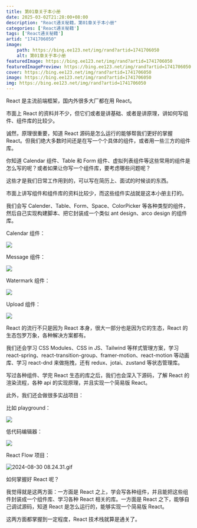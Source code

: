 ```yaml
---
title: 第01章关于本小册
date: 2025-03-02T21:28:00+08:00
description: "React通关秘籍，第01章关于本小册"
categories: ['React通关秘籍']
tags: ['React通关秘籍']
artid: "1741706050"
image:
    path: https://bing.ee123.net/img/rand?artid=1741706050
    alt: 第01章关于本小册
featuredImage: https://bing.ee123.net/img/rand?artid=1741706050
featuredImagePreview: https://bing.ee123.net/img/rand?artid=1741706050
cover: https://bing.ee123.net/img/rand?artid=1741706050
image: https://bing.ee123.net/img/rand?artid=1741706050
img: https://bing.ee123.net/img/rand?artid=1741706050
---
```


﻿React 是主流前端框架，国内外很多大厂都在用 React。

市面上 React 的资料并不少，但它们或者是讲基础、或者是讲原理，讲如何写组件、组件库的比较少。

诚然，原理很重要，知道 React 源码是怎么运行的能够帮我们更好的掌握 React。但我们绝大多数时间还是在写一个个具体的组件，或者用一些三方的组件库。

你知道 Calendar 组件、Table 和 Form 组件、虚拟列表组件等这些常用的组件是怎么写的呢？或者如果让你写一个组件库，要考虑哪些问题呢？

这些才是我们日常工作用到的，可以写在简历上、面试的时候谈的东西。

市面上讲写组件和组件库的资料比较少，而这些组件实战就是这本小册主打的。

我们会写 Calender、Table、Form、Space、ColorPicker 等各种类型的组件，然后自己实现构建脚本、把它封装成一个类似 ant design、arco design 的组件库。

Calendar 组件：

![](https://p9-juejin.byteimg.com/tos-cn-i-k3u1fbpfcp/fc321f45d0eb4c41b9370dcc1b9f2162~tplv-k3u1fbpfcp-jj-mark:0:0:0:0:q75.image#?w=2156&h=1158&s=228529&e=gif&f=32&b=fdfdfd)

Message 组件：

![](https://p1-juejin.byteimg.com/tos-cn-i-k3u1fbpfcp/23725f6715f9461f859402de7ffb3660~tplv-k3u1fbpfcp-jj-mark:0:0:0:0:q75.image#?w=1272&h=1266&s=387654&e=gif&f=70&b=fefefe)

Watermark 组件：

![](https://p6-juejin.byteimg.com/tos-cn-i-k3u1fbpfcp/9c61ea9bda874c68a65280b11703cd6d~tplv-k3u1fbpfcp-jj-mark:0:0:0:0:q75.image#?w=2656&h=1438&s=3083503&e=gif&f=39&b=fdfdfd)

Upload 组件：

![](https://p6-juejin.byteimg.com/tos-cn-i-k3u1fbpfcp/66ed4f7cfe6342f88810fd972562d1a6~tplv-k3u1fbpfcp-jj-mark:0:0:0:0:q75.image#?w=1330&h=874&s=466120&e=gif&f=41&b=fcfcfc)

React 的流行不只是因为 React 本身，很大一部分也是因为它的生态，React 的生态包罗万象，各种解决方案都有。

我们还会学习 CSS Modules、CSS in JS、Tailwind 等样式管理方案，学习 react-spring、react-transition-group、framer-motion、react-motion 等动画库、学习 react-dnd 来做拖拽，还有 redux、jotai、zustand 等状态管理库。

写过各种组件、学完 React 生态的库之后，我们也会深入下源码，了解 React 的渲染流程，各种 api 的实现原理，并且实现一个简易版 React。

此外，我们还会做很多实战项目：

比如 playground：

![](https://p3-juejin.byteimg.com/tos-cn-i-k3u1fbpfcp/52a109156fe64a50908195131b8329f5~tplv-k3u1fbpfcp-jj-mark:0:0:0:0:q75.image#?w=2858&h=1264&s=961512&e=gif&f=70&b=fefefe)

低代码编辑器：

![](https://p1-juejin.byteimg.com/tos-cn-i-k3u1fbpfcp/747cc9a904f64c47b2617a25e3dfa77e~tplv-k3u1fbpfcp-jj-mark:0:0:0:0:q75.image#?w=2744&h=1204&s=239464&e=png&b=d4dcf5)

React Flow 项目：

![2024-08-30 08.24.31.gif](https://p9-juejin.byteimg.com/tos-cn-i-k3u1fbpfcp/4330865bfb83401dbf81ac40945af092~tplv-k3u1fbpfcp-jj-mark:0:0:0:0:q75.image#?w=2870&h=1536&s=1746933&e=gif&f=70&b=fbfbfb)

如何掌握好 React 呢？

我觉得就是这两方面：一方面是 React 之上，学会写各种组件，并且能把这些组件封装成一个组件库、学习各种 React 相关的库。一方面是 React 之下，能够自己调试源码，知道 React 是怎么运行的，能够实现一个简易版 React。

这两方面都掌握到一定程度，React 技术栈就算是通关了。



